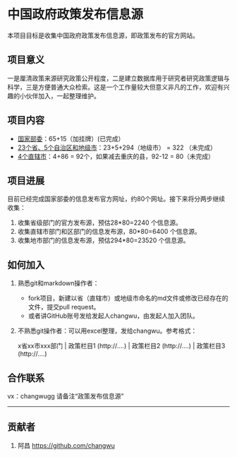 # 中国政府政策发布信息源

本项目目标是收集中国政府政策发布信息源，即政策发布的官方网站。


## 项目意义

一是厘清政策来源研究政策公开程度，二是建立数据库用于研究者研究政策逻辑与科学，三是方便普通大众检索。这是一个工作量较大但意义非凡的工作，欢迎有兴趣的小伙伴加入，一起整理维护。

## 项目内容

- [国家部委](国家部委.md)：65+15（加挂牌）(已完成）
- [23个省、5个自治区和地级市](地级市.md)：23+5+294（地级市） = 322 （未完成）
- [4个直辖市](直辖市.md)：4+86 = 92个，如果减去重庆的县，92-12 = 80（未完成）


## 项目进展

目前已经完成国家部委的信息发布官方网址，约80个网址。接下来将分两步继续收集：
1. 收集省级部门的官方发布源，预估28\*80=2240 个信息源。
2. 收集直辖市部门和区部门的信息发布源，80\*80=6400 个信息源。
3. 收集地市部门的信息发布源，预估294\*80=23520 个信息源。

## 如何加入

1. 熟悉git和markdown操作者：
    - fork项目，新建以省（直辖市）或地级市命名的md文件或修改已经存在的文件，提交pull request。
    - 或者讲GitHub账号发给发起人changwu，由发起人加入团队。
3. 不熟悉git操作者：可以用excel整理，发给changwu。参考格式：

    x省xx市xxx部门 | 政策栏目1 (http://....) | 政策栏目2 (http://....) | 政策栏目3 (http://....)

## 合作联系

vx：changwugg 请备注“政策发布信息源”

---

## 贡献者

1. 阿昌 https://github.com/changwu





